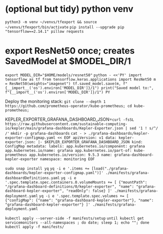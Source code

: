 

# (optional but tidy) python venv
`python3 -m venv ~/venvs/tfexport && source ~/venvs/tfexport/bin/activate`
`pip install --upgrade pip "tensorflow==2.14.1" pillow requests`

# export ResNet50 once; creates SavedModel at $MODEL_DIR/1
`export MODEL_DIR="$HOME/models/resnet50"`
`python - <<'PY'
import tensorflow as tf
from tensorflow.keras.applications import ResNet50
m = ResNet50(weights="imagenet")
tf.saved_model.save(m, f"{__import__('os').environ['MODEL_DIR']}/1")
print("Saved model to:", f"{__import__('os').environ['MODEL_DIR']}/1")
PY`



Deploy the monitoring stack: 
`git clone --depth 1 https://github.com/prometheus-operator/kube-prometheus; cd kube-prometheus;`

KEPLER_EXPORTER_GRAFANA_DASHBOARD_JSON=`curl -fsSL https://raw.githubusercontent.com/sustainable-computing-io/kepler/main/grafana-dashboards/Kepler-Exporter.json | sed '1 ! s/^/         /'`
`mkdir -p grafana-dashboards`
`cat - > ./grafana-dashboards/kepler-exporter-configmap.yaml << EOF
apiVersion: v1
data:
    kepler-exporter.json: |-
        $KEPLER_EXPORTER_GRAFANA_DASHBOARD_JSON
kind: ConfigMap
metadata:
    labels:
        app.kubernetes.io/component: grafana
        app.kubernetes.io/name: grafana
        app.kubernetes.io/part-of: kube-prometheus
        app.kubernetes.io/version: 9.5.3
    name: grafana-dashboard-kepler-exporter
    namespace: monitoring
EOF`

`sudo snap install yq`
`yq -i e '.items += [load("./grafana-dashboards/kepler-exporter-configmap.yaml")]' ./manifests/grafana-dashboardDefinitions.yaml`
`yq -i e '.spec.template.spec.containers.0.volumeMounts += [ {"mountPath": "/grafana-dashboard-definitions/0/kepler-exporter", "name": "grafana-dashboard-kepler-exporter", "readOnly": false} ]' ./manifests/grafana-deployment.yaml`
`yq -i e '.spec.template.spec.volumes += [ {"configMap": {"name": "grafana-dashboard-kepler-exporter"}, "name": "grafana-dashboard-kepler-exporter"} ]' ./manifests/grafana-deployment.yaml`

`kubectl apply --server-side -f manifests/setup`
`until kubectl get servicemonitors --all-namespaces ; do date; sleep 1; echo ""; done
kubectl apply -f manifests/`
